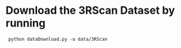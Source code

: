 <h1> Download the 3RScan Dataset by running </h1>
<code> python dataDownload.py -o data/3RScan </code>
